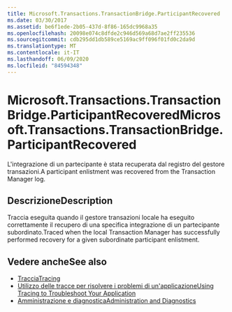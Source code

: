 ```yaml
---
title: Microsoft.Transactions.TransactionBridge.ParticipantRecovered
ms.date: 03/30/2017
ms.assetid: be6f1ede-2b05-437d-8f86-165dc9968a35
ms.openlocfilehash: 20098e074c8dfde2c946d569a68d7ae2ff235536
ms.sourcegitcommit: cdb295dd1db589ce5169ac9ff096f01fd0c2da9d
ms.translationtype: MT
ms.contentlocale: it-IT
ms.lasthandoff: 06/09/2020
ms.locfileid: "84594348"
---
```

# <a name="microsofttransactionstransactionbridgeparticipantrecovered"></a><span data-ttu-id="c213b-102">Microsoft.Transactions.TransactionBridge.ParticipantRecovered</span><span class="sxs-lookup"><span data-stu-id="c213b-102">Microsoft.Transactions.TransactionBridge.ParticipantRecovered</span></span>
<span data-ttu-id="c213b-103">L'integrazione di un partecipante è stata recuperata dal registro del gestore transazioni.</span><span class="sxs-lookup"><span data-stu-id="c213b-103">A participant enlistment was recovered from the Transaction Manager log.</span></span>  
  
## <a name="description"></a><span data-ttu-id="c213b-104">Descrizione</span><span class="sxs-lookup"><span data-stu-id="c213b-104">Description</span></span>  
 <span data-ttu-id="c213b-105">Traccia eseguita quando il gestore transazioni locale ha eseguito correttamente il recupero di una specifica integrazione di un partecipante subordinato.</span><span class="sxs-lookup"><span data-stu-id="c213b-105">Traced when the local Transaction Manager has successfully performed recovery for a given subordinate participant enlistment.</span></span>  
  
## <a name="see-also"></a><span data-ttu-id="c213b-106">Vedere anche</span><span class="sxs-lookup"><span data-stu-id="c213b-106">See also</span></span>

- [<span data-ttu-id="c213b-107">Traccia</span><span class="sxs-lookup"><span data-stu-id="c213b-107">Tracing</span></span>](index.md)
- [<span data-ttu-id="c213b-108">Utilizzo delle tracce per risolvere i problemi di un'applicazione</span><span class="sxs-lookup"><span data-stu-id="c213b-108">Using Tracing to Troubleshoot Your Application</span></span>](using-tracing-to-troubleshoot-your-application.md)
- [<span data-ttu-id="c213b-109">Amministrazione e diagnostica</span><span class="sxs-lookup"><span data-stu-id="c213b-109">Administration and Diagnostics</span></span>](../index.md)
